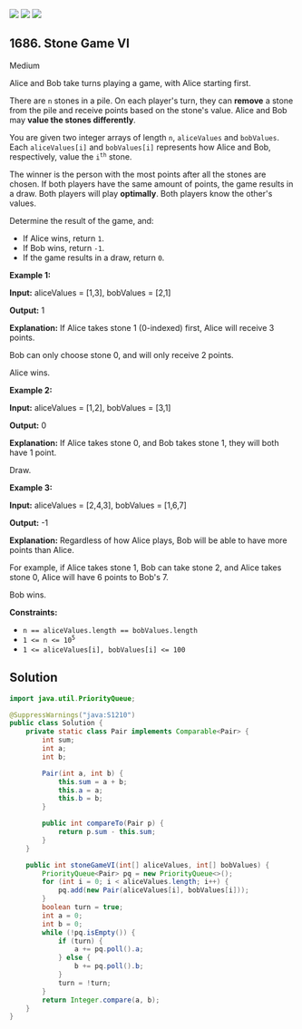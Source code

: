 [![](https://img.shields.io/github/stars/javadev/LeetCode-in-Java?label=Stars&style=flat-square)](https://github.com/javadev/LeetCode-in-Java)
[![](https://img.shields.io/github/forks/javadev/LeetCode-in-Java?label=Fork%20me%20on%20GitHub%20&style=flat-square)](https://github.com/javadev/LeetCode-in-Java/fork)
[![](https://img.shields.io/badge/-LeetCode%20in%20Kotlin-blue?style=flat-square)](https://github.com/javadev/LeetCode-in-Kotlin)

## 1686\. Stone Game VI

Medium

Alice and Bob take turns playing a game, with Alice starting first.

There are `n` stones in a pile. On each player's turn, they can **remove** a stone from the pile and receive points based on the stone's value. Alice and Bob may **value the stones differently**.

You are given two integer arrays of length `n`, `aliceValues` and `bobValues`. Each `aliceValues[i]` and `bobValues[i]` represents how Alice and Bob, respectively, value the <code>i<sup>th</sup></code> stone.

The winner is the person with the most points after all the stones are chosen. If both players have the same amount of points, the game results in a draw. Both players will play **optimally**. Both players know the other's values.

Determine the result of the game, and:

*   If Alice wins, return `1`.
*   If Bob wins, return `-1`.
*   If the game results in a draw, return `0`.

**Example 1:**

**Input:** aliceValues = [1,3], bobValues = [2,1]

**Output:** 1

**Explanation:** If Alice takes stone 1 (0-indexed) first, Alice will receive 3 points.

Bob can only choose stone 0, and will only receive 2 points.

Alice wins.

**Example 2:**

**Input:** aliceValues = [1,2], bobValues = [3,1]

**Output:** 0

**Explanation:** If Alice takes stone 0, and Bob takes stone 1, they will both have 1 point.

Draw.

**Example 3:**

**Input:** aliceValues = [2,4,3], bobValues = [1,6,7]

**Output:** -1

**Explanation:** Regardless of how Alice plays, Bob will be able to have more points than Alice.

For example, if Alice takes stone 1, Bob can take stone 2, and Alice takes stone 0, Alice will have 6 points to Bob's 7.

Bob wins.

**Constraints:**

*   `n == aliceValues.length == bobValues.length`
*   <code>1 <= n <= 10<sup>5</sup></code>
*   `1 <= aliceValues[i], bobValues[i] <= 100`

## Solution

```java
import java.util.PriorityQueue;

@SuppressWarnings("java:S1210")
public class Solution {
    private static class Pair implements Comparable<Pair> {
        int sum;
        int a;
        int b;

        Pair(int a, int b) {
            this.sum = a + b;
            this.a = a;
            this.b = b;
        }

        public int compareTo(Pair p) {
            return p.sum - this.sum;
        }
    }

    public int stoneGameVI(int[] aliceValues, int[] bobValues) {
        PriorityQueue<Pair> pq = new PriorityQueue<>();
        for (int i = 0; i < aliceValues.length; i++) {
            pq.add(new Pair(aliceValues[i], bobValues[i]));
        }
        boolean turn = true;
        int a = 0;
        int b = 0;
        while (!pq.isEmpty()) {
            if (turn) {
                a += pq.poll().a;
            } else {
                b += pq.poll().b;
            }
            turn = !turn;
        }
        return Integer.compare(a, b);
    }
}
```